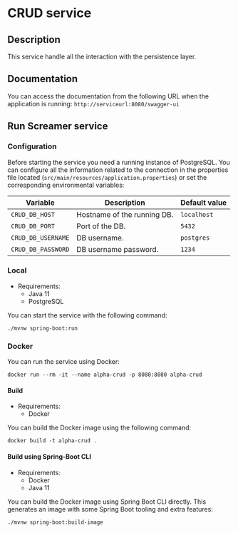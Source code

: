 # CRUD service

## Description

This service handle all the interaction with the persistence layer.

## Documentation

You can access the documentation from the following URL when the application is
running: `http://serviceurl:8080/swagger-ui`

## Run Screamer service

### Configuration

Before starting the service you need a running instance of PostgreSQL. You can
configure all the information related to the connection in the properties file
located (`src/main/resources/application.properties`) or set the corresponding
environmental variables:

| Variable           | Description                 | Default value |
| ------------------ | --------------------------- | ------------- |
| `CRUD_DB_HOST`     | Hostname of the running DB. | `localhost`   |
| `CRUD_DB_PORT`     | Port of the DB.             | `5432`        |
| `CRUD_DB_USERNAME` | DB username.                | `postgres`    |
| `CRUD_DB_PASSWORD` | DB username password.       | `1234`        |

### Local

- Requirements:
  - Java 11
  - PostgreSQL

You can start the service with the following command:

```
./mvnw spring-boot:run
```

### Docker

You can run the service using Docker:

```
docker run --rm -it --name alpha-crud -p 8080:8080 alpha-crud
```

#### Build

- Requirements:
  - Docker

You can build the Docker image using the following command:

```
docker build -t alpha-crud .
```

#### Build using Spring-Boot CLI

- Requirements:
  - Docker
  - Java 11

You can build the Docker image using Spring Boot CLI directly. This generates an
image with some Spring Boot tooling and extra features:

```
./mvnw spring-boot:build-image
```
